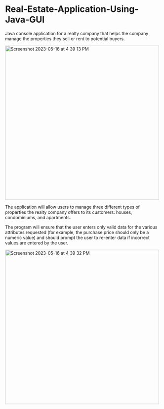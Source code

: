 # Real-Estate-Application-Using-Java-GUI
Java console application for a realty company that helps the company manage the properties they sell or rent to potential buyers.

<img width="498" alt="Screenshot 2023-05-16 at 4 39 13 PM" src="https://github.com/Rohith-Reddy021/Real-Estate-Application-Using-Java-GUI/assets/133708343/1976358f-5965-4233-8759-7315590e20ca">

The application will allow users to manage three different types of properties the realty company offers to its customers: houses, condominiums, and apartments.

The program will ensure that the user enters only valid data for the various attributes requested (for example, the purchase price should only be a numeric value) and should prompt the user to re-enter data if incorrect values are entered by the user.

<img width="498" alt="Screenshot 2023-05-16 at 4 39 32 PM" src="https://github.com/Rohith-Reddy021/Real-Estate-Application-Using-Java-GUI/assets/133708343/9c1577e8-c70e-4251-a88b-d087c0c96481">
